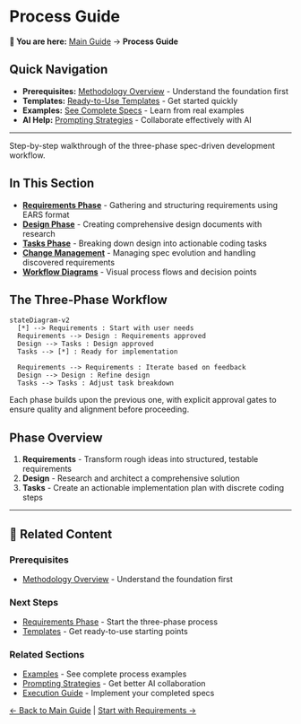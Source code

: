 # Process Guide

<!-- Navigation Metadata -->
<!-- Section: Process | Level: Overview | Prerequisites: README.md -->
<!-- Related: templates/README.md, prompting/README.md, examples/simple-feature-spec.md -->

**📍 You are here:** [Main Guide](../../README.md) → **Process Guide**

## Quick Navigation
- **Prerequisites:** [Methodology Overview](../README.md) - Understand the foundation first
- **Templates:** [Ready-to-Use Templates](../templates/README.md) - Get started quickly
- **Examples:** [See Complete Specs](../examples/README.md) - Learn from real examples
- **AI Help:** [Prompting Strategies](../prompting/README.md) - Collaborate effectively with AI

---

Step-by-step walkthrough of the three-phase spec-driven development workflow.

## In This Section

- **[Requirements Phase](requirements-phase.md)** - Gathering and structuring requirements using EARS format
- **[Design Phase](design-phase.md)** - Creating comprehensive design documents with research
- **[Tasks Phase](tasks-phase.md)** - Breaking down design into actionable coding tasks
- **[Change Management](change-management.md)** - Managing spec evolution and handling discovered requirements
- **[Workflow Diagrams](workflow-diagrams.md)** - Visual process flows and decision points

## The Three-Phase Workflow

```mermaid
stateDiagram-v2
  [*] --> Requirements : Start with user needs
  Requirements --> Design : Requirements approved
  Design --> Tasks : Design approved
  Tasks --> [*] : Ready for implementation
  
  Requirements --> Requirements : Iterate based on feedback
  Design --> Design : Refine design
  Tasks --> Tasks : Adjust task breakdown
```

Each phase builds upon the previous one, with explicit approval gates to ensure quality and alignment before proceeding.

## Phase Overview

1. **Requirements** - Transform rough ideas into structured, testable requirements
2. **Design** - Research and architect a comprehensive solution
3. **Tasks** - Create an actionable implementation plan with discrete coding steps

---

## 🔗 Related Content

### Prerequisites
- [Methodology Overview](../README.md) - Understand the foundation first

### Next Steps
- [Requirements Phase](requirements-phase.md) - Start the three-phase process
- [Templates](../templates/README.md) - Get ready-to-use starting points

### Related Sections
- [Examples](../examples/README.md) - See complete process examples
- [Prompting Strategies](../prompting/README.md) - Get better AI collaboration
- [Execution Guide](../execution/README.md) - Implement your completed specs

[← Back to Main Guide](../../README.md) | [Start with Requirements →](requirements-phase.md)